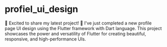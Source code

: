 # profiel_ui_design
🌟 Excited to share my latest project! 🚀  I've just completed a new profile page UI design using the Flutter framework with Dart language. This project showcases the power and versatility of Flutter for creating beautiful, responsive, and high-performance UIs. 
